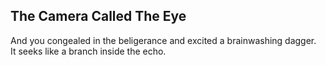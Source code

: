 The Camera Called The Eye
-------------------------
And you congealed in the beligerance and excited a brainwashing dagger.  
It seeks like a branch inside the echo.  
